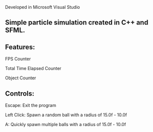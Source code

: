Developed in Microsoft Visual Studio

**Simple particle simulation created in C++ and SFML.**
-----------------------------
Features:
-----------------------------
FPS Counter

Total Time Elapsed Counter

Object Counter

Controls:
-------------------------------

Escape: Exit the program

Left Click: Spawn a random ball with a radius of 15.0f - 10.0f

A:  Quickly spawn multiple balls with a radius of 15.0f - 10.0f
